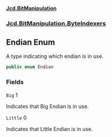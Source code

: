 #### [Jcd.BitManipulation](index.md 'index')
### [Jcd.BitManipulation.ByteIndexers](Jcd.BitManipulation.ByteIndexers.md 'Jcd.BitManipulation.ByteIndexers')

## Endian Enum

A type indicating which endian is in use.

```csharp
public enum Endian
```
### Fields

<a name='Jcd.BitManipulation.ByteIndexers.Endian.Big'></a>

`Big` 1

Indicates that Big Endian is in use.

<a name='Jcd.BitManipulation.ByteIndexers.Endian.Little'></a>

`Little` 0

Indicates that Little Endian is in use.